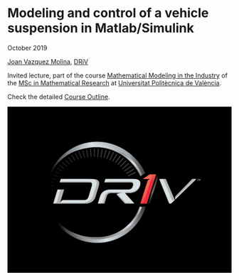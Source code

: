 # Modeling and control of a vehicle suspension in Matlab/Simulink

October 2019

[Joan Vazquez Molina](http://www.linkedin.com/in/joanvazquez), [DRiV](https://www.driv.com/)

Invited lecture, part of the course [Mathematical Modeling in the Industry](https://www.upv.es/pls/oalu/sic_asi.Busca_Asi?p_codi=33202&p_caca=2017&P_IDIOMA=c&p_vista=MSE&p_tit=2199) of the [MSc in Mathematical Research](http://www.investmat.org/) at [Universitat Politècnica de València](http://www.upv.es/).

Check the detailed [Course Outline](CourseOutline.md).

![driv](aux/driv.png)
